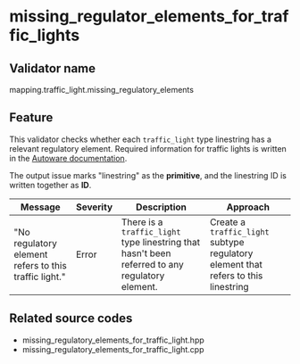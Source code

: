 # missing_regulator_elements_for_traffic_lights

## Validator name

mapping.traffic_light.missing_regulatory_elements

## Feature

This validator checks whether each `traffic_light` type linestring has a relevant regulatory element.
Required information for traffic lights is written in the [Autoware documentation](https://autowarefoundation.github.io/autoware-documentation/main/design/autoware-architecture/map/map-requirements/vector-map-requirements-overview/category_traffic_light/#vm-04-01-traffic-light-basics).

The output issue marks "linestring" as the **primitive**, and the linestring ID is written together as **ID**.

| Message                                               | Severity | Description                                                                                     | Approach                                                                           |
| ----------------------------------------------------- | -------- | ----------------------------------------------------------------------------------------------- | ---------------------------------------------------------------------------------- |
| "No regulatory element refers to this traffic light." | Error    | There is a `traffic_light` type linestring that hasn't been referred to any regulatory element. | Create a `traffic_light` subtype regulatory element that refers to this linestring |

## Related source codes

- missing_regulatory_elements_for_traffic_light.hpp
- missing_regulatory_elements_for_traffic_light.cpp
